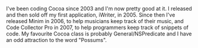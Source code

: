 

I've been coding Cocoa since 2003 and I'm now pretty good at it. I released and then sold off my first application, iWriter, in 2005. Since then I've released Minim in 2006, to help musicians keep track of their music, and Code Collector Pro in 2007, to help programmers keep track of snippets of code. My favourite Cocoa class is probably General/NSPredicate and I have an odd attraction to the word "Possums".